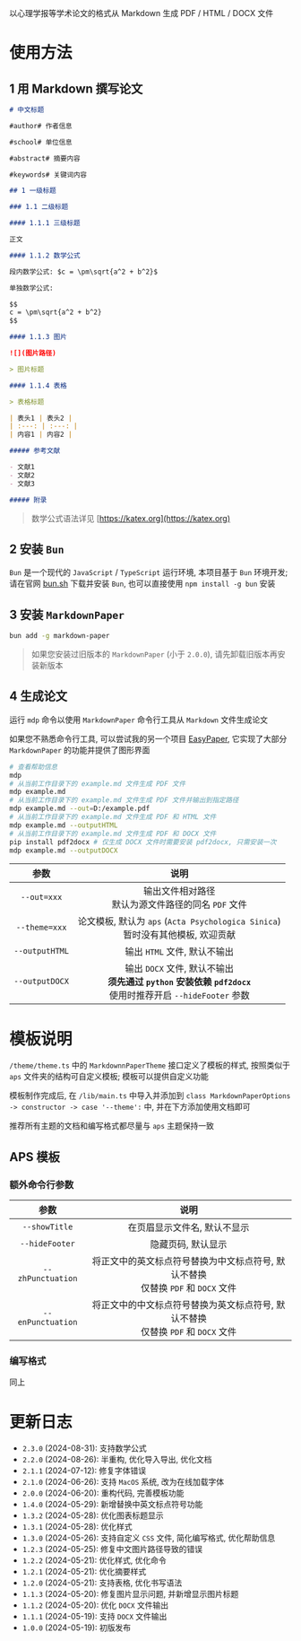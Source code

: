 以心理学报等学术论文的格式从 Markdown 生成 PDF / HTML / DOCX 文件

# 使用方法

## 1 用 Markdown 撰写论文

```markdown
# 中文标题

#author# 作者信息

#school# 单位信息

#abstract# 摘要内容

#keywords# 关键词内容

## 1 一级标题

### 1.1 二级标题

#### 1.1.1 三级标题

正文

#### 1.1.2 数学公式

段内数学公式: $c = \pm\sqrt{a^2 + b^2}$

单独数学公式:

$$
c = \pm\sqrt{a^2 + b^2}
$$

#### 1.1.3 图片

![](图片路径)

> 图片标题

#### 1.1.4 表格

> 表格标题

| 表头1 | 表头2 |
| :---: | :---: |
| 内容1 | 内容2 |

##### 参考文献

- 文献1
- 文献2
- 文献3

##### 附录
```

> 数学公式语法详见 [https://katex.org](https://katex.org)

## 2 安装 `Bun`

`Bun` 是一个现代的 `JavaScript` / `TypeScript` 运行环境, 本项目基于 `Bun` 环境开发; 请在官网 [bun.sh](https://bun.sh) 下载并安装 `Bun`, 也可以直接使用 `npm install -g bun` 安装

## 3 安装 `MarkdownPaper`

```bash
bun add -g markdown-paper
```

> 如果您安装过旧版本的 `MarkdownPaper` (小于 `2.0.0`), 请先卸载旧版本再安装新版本

## 4 生成论文

运行 `mdp` 命令以使用 `MarkdownPaper` 命令行工具从 `Markdown` 文件生成论文

如果您不熟悉命令行工具, 可以尝试我的另一个项目 [EasyPaper](https://github.com/LeafYeeXYZ/EasyPaper), 它实现了大部分 `MarkdownPaper` 的功能并提供了图形界面

```bash
# 查看帮助信息
mdp
# 从当前工作目录下的 example.md 文件生成 PDF 文件
mdp example.md
# 从当前工作目录下的 example.md 文件生成 PDF 文件并输出到指定路径
mdp example.md --out=D:/example.pdf
# 从当前工作目录下的 example.md 文件生成 PDF 和 HTML 文件
mdp example.md --outputHTML
# 从当前工作目录下的 example.md 文件生成 PDF 和 DOCX 文件
pip install pdf2docx # 仅生成 DOCX 文件时需要安装 pdf2docx, 只需安装一次
mdp example.md --outputDOCX
```

| 参数 | 说明 |
| :---: | :---: |
| `--out=xxx` | 输出文件相对路径<br>默认为源文件路径的同名 `PDF` 文件 |
| `--theme=xxx` | 论文模板, 默认为 `aps` (`Acta Psychologica Sinica`)<br>暂时没有其他模板, 欢迎贡献 |
| `--outputHTML` | 输出 `HTML` 文件, 默认不输出 |
| `--outputDOCX` | 输出 `DOCX` 文件, 默认不输出<br>**须先通过 `python` 安装依赖 `pdf2docx`**<br>使用时推荐开启 `--hideFooter` 参数 |

# 模板说明
`/theme/theme.ts` 中的 `MarkdownnPaperTheme` 接口定义了模板的样式, 按照类似于 `aps` 文件夹的结构可自定义模板; 模板可以提供自定义功能

模板制作完成后, 在 `/lib/main.ts` 中导入并添加到 `class MarkdownPaperOptions -> constructor -> case '--theme':` 中, 并在下方添加使用文档即可

推荐所有主题的文档和编写格式都尽量与 `aps` 主题保持一致

## APS 模板
### 额外命令行参数
| 参数 | 说明 |
| :---: | :---: |
| `--showTitle` | 在页眉显示文件名, 默认不显示 |
| `--hideFooter` | 隐藏页码, 默认显示 |
| `--zhPunctuation` | 将正文中的英文标点符号替换为中文标点符号, 默认不替换<br>仅替换 `PDF` 和 `DOCX` 文件 |
| `--enPunctuation` | 将正文中的中文标点符号替换为英文标点符号, 默认不替换<br>仅替换 `PDF` 和 `DOCX` 文件 |

### 编写格式
同上

# 更新日志
- `2.3.0` (2024-08-31): 支持数学公式
- `2.2.0` (2024-08-26): 半重构, 优化导入导出, 优化文档
- `2.1.1` (2024-07-12): 修复字体错误
- `2.1.0` (2024-06-26): 支持 `MacOS` 系统, 改为在线加载字体
- `2.0.0` (2024-06-20): 重构代码, 完善模板功能
- `1.4.0` (2024-05-29): 新增替换中英文标点符号功能
- `1.3.2` (2024-05-28): 优化图表标题显示
- `1.3.1` (2024-05-28): 优化样式
- `1.3.0` (2024-05-26): 支持自定义 `CSS` 文件, 简化编写格式, 优化帮助信息
- `1.2.3` (2024-05-25): 修复中文图片路径导致的错误
- `1.2.2` (2024-05-21): 优化样式, 优化命令
- `1.2.1` (2024-05-21): 优化摘要样式
- `1.2.0` (2024-05-21): 支持表格, 优化书写语法
- `1.1.3` (2024-05-20): 修复图片显示问题, 并新增显示图片标题
- `1.1.2` (2024-05-20): 优化 `DOCX` 文件输出
- `1.1.1` (2024-05-19): 支持 `DOCX` 文件输出
- `1.0.0` (2024-05-19): 初版发布